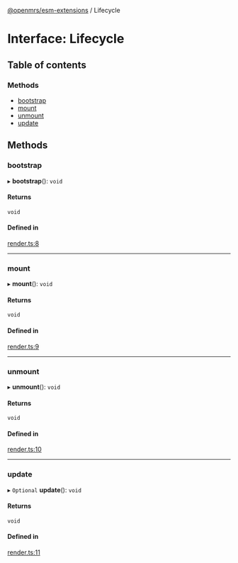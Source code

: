 [@openmrs/esm-extensions](../API.md) / Lifecycle

# Interface: Lifecycle

## Table of contents

### Methods

- [bootstrap](Lifecycle.md#bootstrap)
- [mount](Lifecycle.md#mount)
- [unmount](Lifecycle.md#unmount)
- [update](Lifecycle.md#update)

## Methods

### bootstrap

▸ **bootstrap**(): `void`

#### Returns

`void`

#### Defined in

[render.ts:8](https://github.com/openmrs/openmrs-esm-core/blob/master/packages/framework/esm-extensions/src/render.ts#L8)

___

### mount

▸ **mount**(): `void`

#### Returns

`void`

#### Defined in

[render.ts:9](https://github.com/openmrs/openmrs-esm-core/blob/master/packages/framework/esm-extensions/src/render.ts#L9)

___

### unmount

▸ **unmount**(): `void`

#### Returns

`void`

#### Defined in

[render.ts:10](https://github.com/openmrs/openmrs-esm-core/blob/master/packages/framework/esm-extensions/src/render.ts#L10)

___

### update

▸ `Optional` **update**(): `void`

#### Returns

`void`

#### Defined in

[render.ts:11](https://github.com/openmrs/openmrs-esm-core/blob/master/packages/framework/esm-extensions/src/render.ts#L11)

